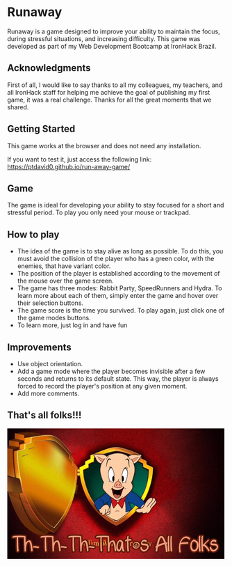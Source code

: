 # Runaway

Runaway is a game designed to improve your ability to maintain the focus, during stressful situations, and increasing difficulty. This game was developed as part of my Web Development Bootcamp at IronHack Brazil.

## Acknowledgments

First of all, I would like to say thanks to all my colleagues, my teachers, and all IronHack staff for helping me achieve the goal of publishing my first game, it was a real challenge. Thanks for all the great moments that we shared.

## Getting Started

This game works at the browser and does not need any installation.

If you want to test it, just access the following link: https://ptdavid0.github.io/run-away-game/

## Game 

The game is ideal for developing your ability to stay focused for a short and stressful period. To play you only need your mouse or trackpad.


## How to play

- The idea of the game is to stay alive as long as possible. To do this, you must avoid the collision of the player who has a green color, with the enemies, that have variant color.
- The position of the player is established according to the movement of the mouse over the game screen.
- The game has three modes: Rabbit Party, SpeedRunners and Hydra.
To learn more about each of them, simply enter the game and hover over their selection buttons.
- The game score is the time you survived. To play again, just click one of the game modes buttons.
- To learn more, just log in and have fun

## Improvements

- Use object orientation.
- Add a game mode where the player becomes invisible after a few seconds and returns to its default state. This way, the player is always forced to record the player's position at any given moment.
- Add more comments.

## That's all folks!!!

![](./music/giphy.gif)

